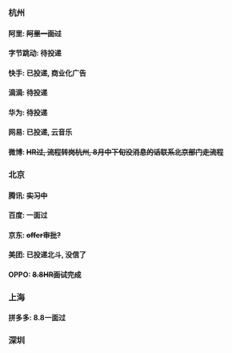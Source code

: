 ### 杭州

#### 阿里: ~~阿里一面过~~
#### 字节跳动: 待投递
#### 快手: 已投递, 商业化广告
#### 滴滴: 待投递
#### 华为: 待投递
#### 网易: 已投递, 云音乐
#### 微博: ~~HR过, 流程转岗杭州, 8月中下旬没消息的话联系北京部门走流程~~


### 北京
#### 腾讯: ~~实习中~~
#### 百度: 一面过
#### 京东: ~~offer审批?~~
#### 美团: 已投递北斗, 没信了
#### OPPO: ~~8.8HR面试完成~~

### 上海
#### 拼多多: 8.8一面过

### 深圳
